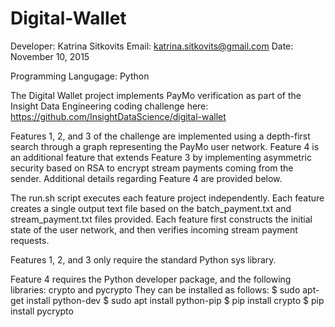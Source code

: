 # Digital-Wallet

Developer: Katrina Sitkovits
Email: katrina.sitkovits@gmail.com
Date: November 10, 2015

Programming Langugage: Python

The Digital Wallet project implements PayMo verification as part of the Insight Data Engineering coding challenge here:
https://github.com/InsightDataScience/digital-wallet

Features 1, 2, and 3 of the challenge are implemented using a depth-first search through a graph representing the PayMo user network. Feature 4 is an additional feature that extends Feature 3 by implementing asymmetric security based on RSA to encrypt stream payments coming from the sender. Additional details regarding Feature 4 are provided below.

The run.sh script executes each feature project independently. Each feature creates a single output text file based on the batch_payment.txt and stream_payment.txt files provided. Each feature first constructs the initial state of the user network, and then verifies incoming stream payment requests.

Features 1, 2, and 3 only require the standard Python sys library.

Feature 4 requires the Python developer package, and the following libraries: crypto and pycrypto
They can be installed as follows:
$ sudo apt-get install python-dev
$ sudo apt install python-pip
$ pip install crypto
$ pip install pycrypto
